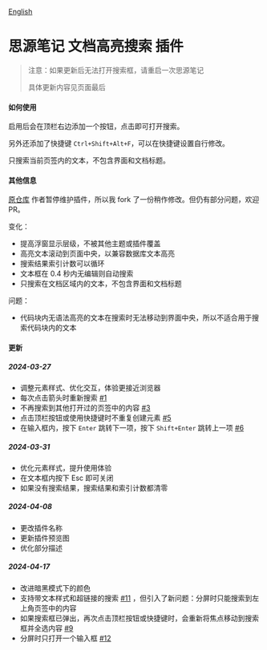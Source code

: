 [English](https://github.com/TCOTC/siyuan-plugin-hsr-mdzz2048-fork/blob/main/README.md)

# 思源笔记 文档高亮搜索 插件

> 注意：如果更新后无法打开搜索框，请重启一次思源笔记
>
> 具体更新内容见页面最后

#### 如何使用

启用后会在顶栏右边添加一个按钮，点击即可打开搜索。

另外还添加了快捷键 `Ctrl+Shift+Alt+F`，可以在快捷键设置自行修改。

只搜索当前页签内的文本，不包含界面和文档标题。

#### 其他信息

[原仓库](https://github.com/mdzz2048/siyuan-plugin-hsr) 作者暂停维护插件，所以我 fork 了一份稍作修改。但仍有部分问题，欢迎 PR。

变化：

- 提高浮窗显示层级，不被其他主题或插件覆盖
- 高亮文本滚动到页面中央，以兼容数据库文本高亮
- 搜索结果索引计数可以循环
- 文本框在 0.4 秒内无编辑则自动搜索
- 只搜索在文档区域内的文本，不包含界面和文档标题

问题：

- 代码块内无语法高亮的文本在搜索时无法移动到界面中央，所以不适合用于搜索代码块内的文本

#### 更新

##### 2024-03-27

- 调整元素样式、优化交互，体验更接近浏览器
- 每次点击箭头时重新搜索 [#1](https://github.com/TCOTC/siyuan-plugin-hsr-mdzz2048-fork/issues/1)
- 不再搜索到其他打开过的页签中的内容 [#3](https://github.com/TCOTC/siyuan-plugin-hsr-mdzz2048-fork/issues/3)
- 点击顶栏按钮或使用快捷键时不重复创建元素 [#5](https://github.com/TCOTC/siyuan-plugin-hsr-mdzz2048-fork/issues/5)
- 在输入框内，按下 `Enter` 跳转下一项，按下 `Shift+Enter` 跳转上一项 [#6](https://github.com/TCOTC/siyuan-plugin-hsr-mdzz2048-fork/issues/6)

##### 2024-03-31

- 优化元素样式，提升使用体验
- 在文本框内按下 Esc 即可关闭
- 如果没有搜索结果，搜索结果和索引计数都清零

##### 2024-04-08

- 更改插件名称
- 更新插件预览图
- 优化部分描述

##### 2024-04-17

- 改进暗黑模式下的颜色
- 支持带文本样式和超链接的搜索 [#11](https://github.com/TCOTC/siyuan-plugin-hsr-mdzz2048-fork/pull/11) ，但引入了新问题：分屏时只能搜索到左上角页签中的内容
- 如果搜索框已弹出，再次点击顶栏按钮或快捷键时，会重新将焦点移动到搜索框并全选内容 [#9](https://github.com/TCOTC/siyuan-plugin-hsr-mdzz2048-fork/issues/9)
- 分屏时只打开一个输入框 [#12](https://github.com/TCOTC/siyuan-plugin-hsr-mdzz2048-fork/issues/12)